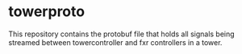 # towerproto

This repository contains the protobuf file that holds all signals being streamed
between towercontroller and fxr controllers in a tower. 